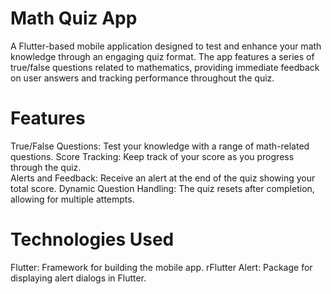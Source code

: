 # Math Quiz App

A Flutter-based mobile application designed to test and enhance your math knowledge through an engaging quiz format. The app features a series of true/false questions related to mathematics, providing immediate feedback on user answers and tracking performance throughout the quiz.

# Features

True/False Questions: Test your knowledge with a range of math-related questions.
Score Tracking: Keep track of your score as you progress through the quiz.              
Alerts and Feedback: Receive an alert at the end of the quiz showing your total score.
Dynamic Question Handling: The quiz resets after completion, allowing for multiple attempts.

# Technologies Used

Flutter: Framework for building the mobile app.
rFlutter Alert: Package for displaying alert dialogs in Flutter.

